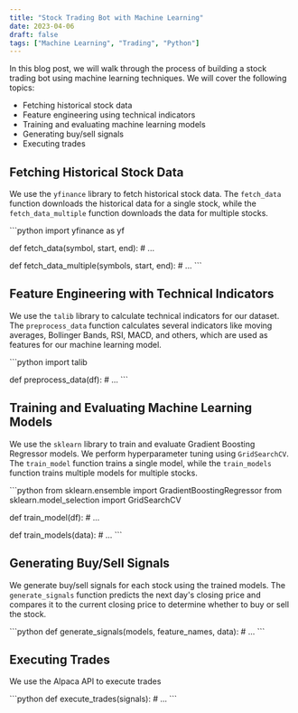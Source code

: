 ```yaml
---
title: "Stock Trading Bot with Machine Learning"
date: 2023-04-06
draft: false
tags: ["Machine Learning", "Trading", "Python"]
---
```


In this blog post, we will walk through the process of building a stock trading bot using machine learning techniques. We will cover the following topics:

- Fetching historical stock data
- Feature engineering using technical indicators
- Training and evaluating machine learning models
- Generating buy/sell signals
- Executing trades

## Fetching Historical Stock Data

We use the `yfinance` library to fetch historical stock data. The `fetch_data` function downloads the historical data for a single stock, while the `fetch_data_multiple` function downloads the data for multiple stocks.

\```python
import yfinance as yf

def fetch_data(symbol, start, end):
    # ...

def fetch_data_multiple(symbols, start, end):
    # ...
\```

## Feature Engineering with Technical Indicators

We use the `talib` library to calculate technical indicators for our dataset. The `preprocess_data` function calculates several indicators like moving averages, Bollinger Bands, RSI, MACD, and others, which are used as features for our machine learning model.

\```python
import talib

def preprocess_data(df):
    # ...
\```

## Training and Evaluating Machine Learning Models

We use the `sklearn` library to train and evaluate Gradient Boosting Regressor models. We perform hyperparameter tuning using `GridSearchCV`. The `train_model` function trains a single model, while the `train_models` function trains multiple models for multiple stocks.

\```python
from sklearn.ensemble import GradientBoostingRegressor
from sklearn.model_selection import GridSearchCV

def train_model(df):
    # ...

def train_models(data):
    # ...
\```

## Generating Buy/Sell Signals

We generate buy/sell signals for each stock using the trained models. The `generate_signals` function predicts the next day's closing price and compares it to the current closing price to determine whether to buy or sell the stock.

\```python
def generate_signals(models, feature_names, data):
    # ...
\```

## Executing Trades

We use the Alpaca API to execute trades

\```python
def execute_trades(signals):
    # ...
\```
